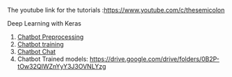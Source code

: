
The youtube link for the tutorials :https://www.youtube.com/c/thesemicolon

Deep Learning with Keras <br />

1. [Chatbot Preprocessing](../master/chatbotPreprocessing.py) <br/>
2. [Chatbot training](../master/chatbotlstmtrain.py) <br/>
3. [Chatbot Chat](../master/chat.py) <br/>
4. Chatbot Trained models: https://drive.google.com/drive/folders/0B2P-tOw32QIWZnYyY3J3OVNLYzg
<br>
<br>

